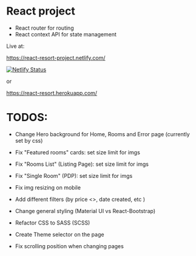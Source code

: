 # React project

* React router for routing
* React context API for state management

Live at:

https://react-resort-project.netlify.com/

[![Netlify Status](https://api.netlify.com/api/v1/badges/cfa7e66a-b006-4648-b2fb-65068fcc246b/deploy-status)](https://app.netlify.com/sites/react-resort-project/deploys)


or

https://react-resort.herokuapp.com/


# TODOS:



* Change Hero background for Home, Rooms and Error page (currently set by css)



* Fix "Featured rooms" cards: set size limit for imgs
* Fix "Rooms List" (Listing Page): set size limit for imgs
* Fix "Single Room" (PDP): set size limit for imgs
* Fix img resizing on mobile
* Add different filters (by price <>, date created, etc )




* Change general styling (Material UI vs React-Bootstrap)
* Refactor CSS to SASS (SCSS)
* Create Theme selector on the page


* Fix scrolling position when changing pages
